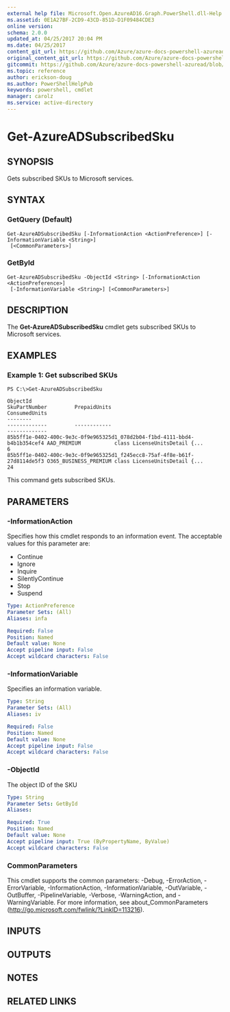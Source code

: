 ```yaml
---
external help file: Microsoft.Open.AzureAD16.Graph.PowerShell.dll-Help.xml
ms.assetid: 0E1A27BF-2CD9-43CD-851D-D1F09484CDE3
online version:
schema: 2.0.0
updated_at: 04/25/2017 20:04 PM
ms.date: 04/25/2017
content_git_url: https://github.com/Azure/azure-docs-powershell-azuread/blob/preview/Azure%20AD%20Cmdlets/AzureAD/v2preview/Get-AzureADSubscribedSku.md
original_content_git_url: https://github.com/Azure/azure-docs-powershell-azuread/blob/preview/Azure%20AD%20Cmdlets/AzureAD/v2preview/Get-AzureADSubscribedSku.md
gitcommit: https://github.com/Azure/azure-docs-powershell-azuread/blob/c5cc449ee6e2b805fc85a9e05130b06b10899f67
ms.topic: reference
author: erickson-doug
ms.author: PowerShellHelpPub
keywords: powershell, cmdlet
manager: carolz
ms.service: active-directory
---
```


# Get-AzureADSubscribedSku

## SYNOPSIS
Gets subscribed SKUs to Microsoft services.

## SYNTAX

### GetQuery (Default)
```
Get-AzureADSubscribedSku [-InformationAction <ActionPreference>] [-InformationVariable <String>]
 [<CommonParameters>]
```

### GetById
```
Get-AzureADSubscribedSku -ObjectId <String> [-InformationAction <ActionPreference>]
 [-InformationVariable <String>] [<CommonParameters>]
```

## DESCRIPTION
The **Get-AzureADSubscribedSku** cmdlet gets subscribed SKUs to Microsoft services.

## EXAMPLES

### Example 1: Get subscribed SKUs
```
PS C:\>Get-AzureADSubscribedSku

ObjectId                                                                  SkuPartNumber         PrepaidUnits                                                             ConsumedUnits
--------                                                                  -------------         ------------                                                             -------------
85b5ff1e-0402-400c-9e3c-0f9e965325d1_078d2b04-f1bd-4111-bbd4-b4b1b354cef4 AAD_PREMIUM           class LicenseUnitsDetail {... 
6
85b5ff1e-0402-400c-9e3c-0f9e965325d1_f245ecc8-75af-4f8e-b61f-27d8114de5f3 O365_BUSINESS_PREMIUM class LicenseUnitsDetail {... 
24
```

This command gets subscribed SKUs.

## PARAMETERS

### -InformationAction
Specifies how this cmdlet responds to an information event. The acceptable values for this parameter are:

- Continue
- Ignore
- Inquire
- SilentlyContinue
- Stop
- Suspend

```yaml
Type: ActionPreference
Parameter Sets: (All)
Aliases: infa

Required: False
Position: Named
Default value: None
Accept pipeline input: False
Accept wildcard characters: False
```

### -InformationVariable
Specifies an information variable.

```yaml
Type: String
Parameter Sets: (All)
Aliases: iv

Required: False
Position: Named
Default value: None
Accept pipeline input: False
Accept wildcard characters: False
```

### -ObjectId
The object ID of the SKU

```yaml
Type: String
Parameter Sets: GetById
Aliases: 

Required: True
Position: Named
Default value: None
Accept pipeline input: True (ByPropertyName, ByValue)
Accept wildcard characters: False
```

### CommonParameters
This cmdlet supports the common parameters: -Debug, -ErrorAction, -ErrorVariable, -InformationAction, -InformationVariable, -OutVariable, -OutBuffer, -PipelineVariable, -Verbose, -WarningAction, and -WarningVariable. For more information, see about_CommonParameters (http://go.microsoft.com/fwlink/?LinkID=113216).

## INPUTS

## OUTPUTS

## NOTES

## RELATED LINKS

